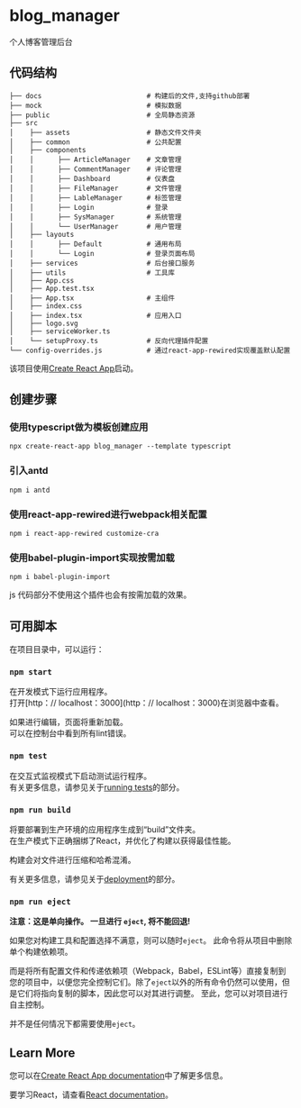 # blog_manager

个人博客管理后台

## 代码结构
```
├── docs                          # 构建后的文件,支持github部署
├── mock                          # 模拟数据
├── public                        # 全局静态资源
├── src
│    ├── assets                   # 静态文件文件夹
│    ├── common                   # 公共配置
│    ├── components
│    │      ├── ArticleManager    # 文章管理
│    │      ├── CommentManager    # 评论管理
│    │      ├── Dashboard         # 仪表盘
│    │      ├── FileManager       # 文件管理
│    │      ├── LableManager      # 标签管理
│    │      ├── Login             # 登录
│    │      ├── SysManager        # 系统管理
│    │      └── UserManager       # 用户管理
│    ├── layouts
│    │      ├── Default           # 通用布局
│    │      └── Login             # 登录页面布局
│    ├── services                 # 后台接口服务
│    ├── utils                    # 工具库
│    ├── App.css
│    ├── App.test.tsx
│    ├── App.tsx                  # 主组件
│    ├── index.css
│    ├── index.tsx                # 应用入口
│    ├── logo.svg
│    ├── serviceWorker.ts
│    └── setupProxy.ts            # 反向代理插件配置
└── config-overrides.js           # 通过react-app-rewired实现覆盖默认配置
```

该项目使用[Create React App](https://github.com/facebook/create-react-app)启动。

## 创建步骤
### 使用typescript做为模板创建应用
```
npx create-react-app blog_manager --template typescript
```

### 引入antd
```
npm i antd
```

### 使用react-app-rewired进行webpack相关配置
```
npm i react-app-rewired customize-cra
```
### 使用babel-plugin-import实现按需加载
```
npm i babel-plugin-import
```
js 代码部分不使用这个插件也会有按需加载的效果。

## 可用脚本

在项目目录中，可以运行：

### `npm start`

在开发模式下运行应用程序。<br />
打开[http：// localhost：3000](http：// localhost：3000)在浏览器中查看。

如果进行编辑，页面将重新加载。<br />
可以在控制台中看到所有lint错误。

### `npm test`

在交互式监视模式下启动测试运行程序。<br />
有关更多信息，请参见关于[running tests](https://facebook.github.io/create-react-app/docs/running-tests)的部分。

### `npm run build`

将要部署到生产环境的应用程序生成到“build”文件夹。<br />
在生产模式下正确捆绑了React，并优化了构建以获得最佳性能。

构建会对文件进行压缩和哈希混淆。<br />

有关更多信息，请参见关于[deployment](https://facebook.github.io/create-react-app/docs/deployment)的部分。

### `npm run eject`

**注意：这是单向操作。 一旦进行 `eject`, 将不能回退!**

如果您对构建工具和配置选择不满意，则可以随时`eject`。 此命令将从项目中删除单个构建依赖项。

而是将所有配置文件和传递依赖项（Webpack，Babel，ESLint等）直接复制到您的项目中，以便您完全控制它们。除了`eject`以外的所有命令仍然可以使用，但是它们将指向复制的脚本，因此您可以对其进行调整。 至此，您可以对项目进行自主控制。

并不是任何情况下都需要使用`eject`。

## Learn More

您可以在[Create React App documentation](https://facebook.github.io/create-react-app/docs/getting-started)中了解更多信息。

要学习React，请查看[React documentation](https://reactjs.org/)。
